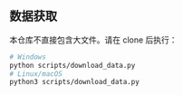 ## 数据获取
本仓库不直接包含大文件。请在 clone 后执行：
```bash
# Windows
python scripts/download_data.py
# Linux/macOS
python3 scripts/download_data.py
